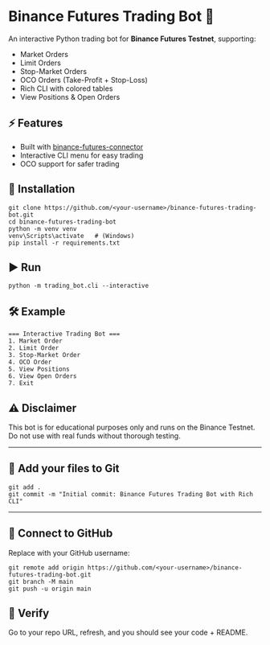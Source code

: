 # Binance Futures Trading Bot 🚀

An interactive Python trading bot for **Binance Futures Testnet**, supporting:

- Market Orders
- Limit Orders
- Stop-Market Orders
- OCO Orders (Take-Profit + Stop-Loss)
- Rich CLI with colored tables
- View Positions & Open Orders

## ⚡ Features
- Built with [binance-futures-connector](https://pypi.org/project/binance-futures-connector/)  
- Interactive CLI menu for easy trading  
- OCO support for safer trading  

## 🔧 Installation

```
git clone https://github.com/<your-username>/binance-futures-trading-bot.git
cd binance-futures-trading-bot
python -m venv venv
venv\Scripts\activate   # (Windows)
pip install -r requirements.txt
```

## ▶️ Run

```
python -m trading_bot.cli --interactive
```

## 🛠️ Example

```
=== Interactive Trading Bot ===
1. Market Order
2. Limit Order
3. Stop-Market Order
4. OCO Order
5. View Positions
6. View Open Orders
7. Exit
```

## ⚠️ Disclaimer
This bot is for educational purposes only and runs on the Binance Testnet.
Do not use with real funds without thorough testing.

---

## 🔹 Add your files to Git

```
git add .
git commit -m "Initial commit: Binance Futures Trading Bot with Rich CLI"
```

---

## 🔹 Connect to GitHub
Replace <your-username> with your GitHub username:

```
git remote add origin https://github.com/<your-username>/binance-futures-trading-bot.git
git branch -M main
git push -u origin main
```

## 🔹 Verify
Go to your repo URL, refresh, and you should see your code + README.
